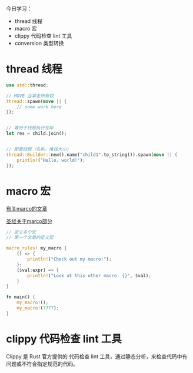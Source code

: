 今日学习：

+ thread 线程
+ macro 宏
+ clippy 代码检查 lint 工具
+ conversion 类型转换

# thread 线程

```RUST
use std::thread;

// MOVE 会拿走所有权
thread::spawn(move || {
    // some work here
});


// 等待子线程执行完毕
let res = child.join();


// 配置线程（名称，堆栈大小）
thread::Builder::new().name("child1".to_string()).spawn(move || {
    println!("Hello, world!");
});

```

# macro 宏
[有关marco的文章](http://blog.hubwiz.com/2020/01/30/rust-macro/)

[圣经关于marco部分](https://course.rs/advance/macro.html#macro-%E5%AE%8F%E7%BC%96%E7%A8%8B)

```RUST
// 定义多个宏
// 第一个文章的定义宏

macro_rules! my_macro {
    () => {
        println!("Check out my macro!");
    };
    ($val:expr) => {
        println!("Look at this other macro: {}", $val);
    }
}

fn main() {
    my_macro!();
    my_macro!(7777);
}


```

# clippy 代码检查 lint 工具

Clippy 是 Rust 官方提供的 代码检查 lint 工具，通过静态分析，来检查代码中有问题或不符合指定规范的代码。

